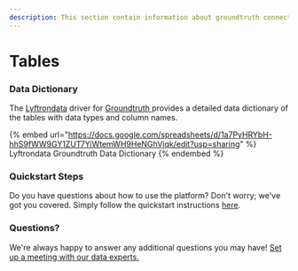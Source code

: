 ```yaml
---
description: This section contain information about groundtruth connector tables information
---
```


# Tables

### Data Dictionary

The [Lyftrondata](https://www.lyftrondata.com/) driver for [Groundtruth](https://www.lyftrondata.com/integration/groundtruth/)[ ](https://www.lyftrondata.com/integration/groundtruth/)provides a detailed data dictionary of the tables with data types and column names.

{% embed url="https://docs.google.com/spreadsheets/d/1a7PyHRYbH-hhS9fWW9GY1ZUT7YiWtemWH9HeNGhVjqk/edit?usp=sharing" %}
Lyftrondata Groundtruth Data Dictionary
{% endembed %}

### Quickstart Steps

Do you have questions about how to use the platform? Don't worry; we've got you covered. Simply follow the quickstart instructions [here](../../../../quickstart-steps.md).

### Questions? <a href="#questions" id="questions"></a>

We're always happy to answer any additional questions you may have! [Set up a meeting with our data experts.](https://www.lyftrondata.com/book-a-meeting/)

